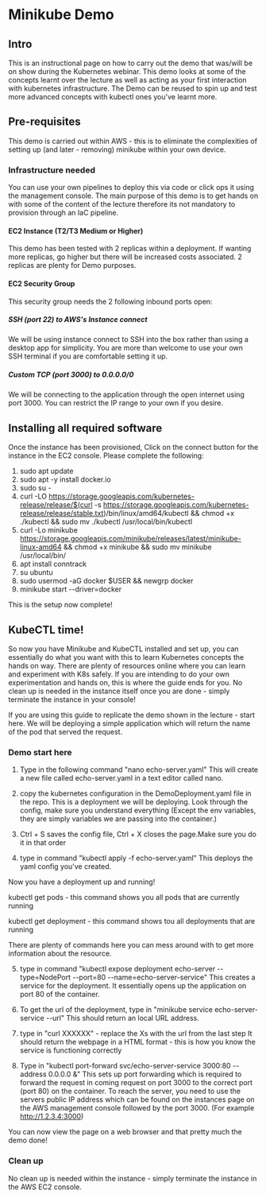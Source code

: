 # Minikube Demo 

## Intro
This is an instructional page on how to carry out the demo that was/will be on show during the Kubernetes webinar. This demo looks at some of the concepts learnt over the lecture as well as acting as your first interaction with kubernetes infrastructure. The Demo can be reused to spin up and test more advanced concepts with kubectl ones you've learnt more.

## Pre-requisites 
This demo is carried out within AWS - this is to eliminate the complexities of setting up (and later - removing) minikube within your own device. 

### Infrastructure needed
You can use your own pipelines to deploy this via code or click ops it using the management console. The main purpose of this demo is to get hands on with some of the content of the lecture therefore its not mandatory to provision through an IaC pipeline. 

#### EC2 Instance (T2/T3 Medium or Higher)
This demo has been tested with 2 replicas within a deployment. If wanting more replicas, go higher but there will be increased costs associated. 2 replicas are plenty for Demo purposes. 

#### EC2 Security Group
This security group needs the 2 following inbound ports open: 

##### SSH (port 22) to AWS's Instance connect
We will be using instance connect to SSH into the box rather than using a desktop app for simplicity. You are more than welcome to use your own SSH terminal if you are comfortable setting it up. 

##### Custom TCP (port 3000) to 0.0.0.0/0
We will be connecting to the application through the open internet using port 3000. You can restrict the IP range to your own if you desire. 

## Installing all required software 
Once the instance has been provisioned,  Click on the connect button for the instance in the EC2 console. Please complete the following:
1. sudo apt update 
2. sudo apt -y install docker.io
3. sudo su -
4. curl -LO https://storage.googleapis.com/kubernetes-release/release/$(curl -s https://storage.googleapis.com/kubernetes-release/release/stable.txt)/bin/linux/amd64/kubectl && chmod +x ./kubectl && sudo mv ./kubectl /usr/local/bin/kubectl
5. curl -Lo minikube https://storage.googleapis.com/minikube/releases/latest/minikube-linux-amd64 && chmod +x minikube && sudo mv minikube /usr/local/bin/
6. apt install conntrack
7. su ubuntu
8. sudo usermod -aG docker $USER && newgrp docker
9. minikube start --driver=docker

This is the setup now complete! 

## KubeCTL time! 
So now you have Minikube and KubeCTL installed and set up, you can essentially do what you want with this to learn Kubernetes concepts the hands on way. There are plenty of resources online where you can learn and experiment with K8s safely. If you are intending to do your own experimentation and hands on, this is where the guide ends for you. No clean up is needed in the instance itself once you are done - simply terminate the instance in your console! 

If you are using this guide to replicate the demo shown in the lecture - start here. We will be deploying a simple application which will return the name of the pod that served the request. 

### Demo start here

1. Type in the following command "nano echo-server.yaml"
This will create a new file called echo-server.yaml in a text editor called nano. 

2. copy the kubernetes configuration in the DemoDeployment.yaml file in the repo. This is a deployment we will be deploying. Look through the config, make sure you understand everything (Except the env variables, they are simply variables we are passing into the container.)

3. Ctrl + S saves the config file, Ctrl + X closes the page.Make sure you do it in that order

4. type in command "kubectl apply -f echo-server.yaml"
This deploys the yaml config you've created.

Now you have a deployment up and running! 


kubectl get pods - this command shows you all pods that are currently running


kubectl get deployment - this command shows tou all deployments that are running 


There are plenty of commands here you can mess around with to get more information about the resource. 

5. type in command "kubectl expose deployment echo-server --type=NodePort --port=80 --name=echo-server-service"
This creates a service for the deployment. It essentially opens up the application on port 80 of the container.

6. To get the url of the deployment, type in "minikube service echo-server-service --url"
This should return an local URL address. 

7. type in "curl XXXXXX" - replace the Xs with the url from the last step 
It should return the webpage in a HTML format - this is how you know the service is functioning correctly 

8. Type in "kubectl port-forward svc/echo-server-service 3000:80 --address 0.0.0.0 &" 
This sets up port forwarding which is required to forward the request in coming request on port 3000 to the correct port (port 80) on the container. 
To reach the server, you need to use the servers public IP address which can be found on the instances page on the AWS management console followed by the port 3000. (For example http://1.2.3.4:3000)

You can now view the page on a web browser and that pretty much the demo done! 

### Clean up 
No clean up is needed within the instance - simply terminate the instance in the AWS EC2 console. 

